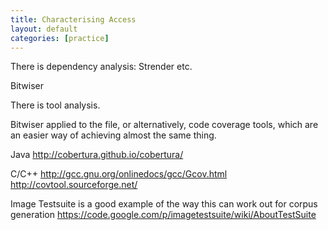 ```yaml
---
title: Characterising Access
layout: default
categories: [practice]
---
```


There is dependency analysis: Strender etc.

Bitwiser

There is tool analysis.

Bitwiser applied to the file, or alternatively, code coverage tools, which are an easier way of achieving almost the same thing.

Java
http://cobertura.github.io/cobertura/

C/C++
http://gcc.gnu.org/onlinedocs/gcc/Gcov.html
http://covtool.sourceforge.net/

Image Testsuite is a good example of the way this can work out for corpus generation
https://code.google.com/p/imagetestsuite/wiki/AboutTestSuite